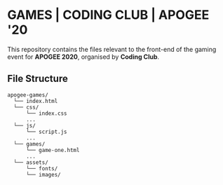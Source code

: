 # GAMES | CODING CLUB | APOGEE '20
This repository contains the files relevant to the front-end of the gaming event for __APOGEE 2020__, organised by __Coding Club__.

## File Structure
```
apogee-games/
  └── index.html
  └── css/
      └── index.css
      ...
  └── js/
      └── script.js
      ...
  └── games/
      └── game-one.html
      ...
  └── assets/
      └── fonts/
      └── images/
```

